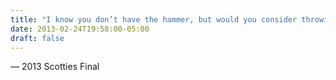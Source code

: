 ```yaml
---
title: "I know you don’t have the hammer, but would you consider throwing a corner guard so they can’t tick it?"
date: 2013-02-24T19:58:00-05:00
draft: false
---
```

— 2013 Scotties Final
<!--more--> 

